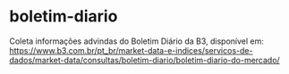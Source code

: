 # boletim-diario
 Coleta informações advindas do Boletim Diário da B3, disponível em: https://www.b3.com.br/pt_br/market-data-e-indices/servicos-de-dados/market-data/consultas/boletim-diario/boletim-diario-do-mercado/
